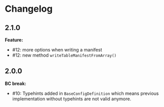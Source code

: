 # Changelog

## 2.1.0

**Feature:**

- \#12: more options when writing a manifest
- \#12: new method `writeTableManifestFromArray()`

## 2.0.0

**BC break:**
- \#10: Typehints added in `BaseConfigDefinition` which means previous implementation without typehints are not valid anymore. 
